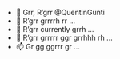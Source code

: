 - 👋 Grr, R’grr @QuentinGunti
- 👀 R’grr grrrrh rr ...
- 🌱 R’grr currently grrh ...
- 💞️ R’grr grrrrr ggr grrhhh rh ...
- 📫 Gr gg ggrrr gr ...
